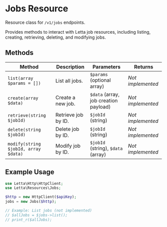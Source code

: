 # Jobs Resource

Resource class for `/v1/jobs` endpoints.

Provides methods to interact with Letta job resources, including listing, creating, retrieving, deleting, and modifying jobs.

## Methods

| Method | Description | Parameters | Returns |
|--------|-------------|------------|---------|
| `list(array $params = [])` | List all jobs. | `$params` (optional array) | _Not implemented_ |
| `create(array $data)` | Create a new job. | `$data` (array, job creation payload) | _Not implemented_ |
| `retrieve(string $jobId)` | Retrieve job by ID. | `$jobId` (string) | _Not implemented_ |
| `delete(string $jobId)` | Delete job by ID. | `$jobId` (string) | _Not implemented_ |
| `modify(string $jobId, array $data)` | Modify job by ID. | `$jobId` (string), `$data` (array) | _Not implemented_ |

## Example Usage

```php
use Letta\Http\HttpClient;
use Letta\Resources\Jobs;

$http = new HttpClient($apiKey);
jobs = new Jobs($http);

// Example: List jobs (not implemented)
// $allJobs = $jobs->list();
// print_r($allJobs);
``` 